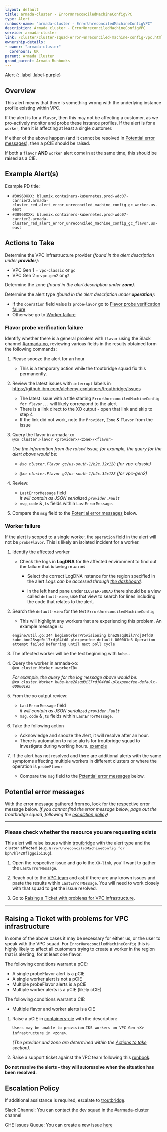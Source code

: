 ```yaml
---
layout: default
title: armada-cluster - ErrorUnreconciledMachineConfigVPC
type: Alert
runbook-name: "armada-cluster - ErrorUnreconciledMachineConfigVPC"
description: Armada cluster - ErrorUnreconciledMachineConfigVPC
service: armada-cluster
link: /cluster/cluster-squad-error-unreconciled-machine-config-vpc.html
ownership-details:
- owner: "armada-cluster"
  corehours: UK
parent: Armada Cluster
grand_parent: Armada Runbooks
---
```


Alert
{: .label .label-purple}

## Overview

This alert means that there is something wrong with the underlying instance profile existing within VPC.

If the alert is for a `flavor`, then this may not be affecting a customer, as we pro-actively monitor and probe these instance profiles.
If the alert is for a `worker`, then it is affecting at least a single customer.

If either of the above happen (and it cannot be resolved in [Potential error messages](#potential-error-messages)), then a pCIE should be raised.

If both a `flavor` **AND** `worker` alert come in at the same time, this should be raised as a CIE.

## Example Alert(s)

Example PD title:
- `#30960XXX: bluemix.containers-kubernetes.prod-wdc07-carrier2.armada-cluster_red_alert_error_unreconciled_machine_config_gc_worker.us-east`
- `#30960XXX: bluemix.containers-kubernetes.prod-wdc07-carrier2.armada-cluster_red_alert_error_unreconciled_machine_config_gc_flavor.us-east`

## Actions to Take

Determine the VPC infrastructure provider _(found in the alert description under **provider**)_:

   - VPC Gen 1 = `vpc-classic` or `gc`
   - VPC Gen 2 = `vpc-gen2` or `g2`

Determine the zone _(found in the alert description under **zone**)_.

Determine the alert type _(found in the alert description under **operation**)_:

   - If the `operation` field value is `probeFlavor` go to [Flavor probe verification failure](#flavor-probe-verification-failure)
   - Otherwise go to [Worker failure](#worker-failure)

### Flavor probe verification failure

Identify whether there is a general problem with `flavor` using the Slack channel [#armada-xo](https://ibm-argonauts.slack.com/messages/G53AJ95TP), reviewing various fields in the results obtained form the following commands:

1. Please snooze the alert for an hour
   - This is a temporary action while the troutbridge squad fix this permanently.
1. Review the latest issues with `interrupt` labels in <https://github.ibm.com/alchemy-containers/troutbridge/issues>
   - The latest issue with a title starting `ErrorUnreconciledMachineConfig for flavor...` will likely correspond to the alert
   - There is a link direct to the XO output - open that link and skip to step 4
   - If the link did not work, note the `Provider`, `Zone` & `Flavor` from the issue
1. Query the flavor in armada-xo  
`@xo cluster.Flavor <provider>/<zone>/<flavor>`

   _Use the information from the raised issue, for example, the query for the alert above would be:_

   -  _`@xo cluster.Flavor gc/us-south-1/b2c.32x128` (for vpc-classic)_

   -  _`@xo cluster.Flavor g2/us-south-1/b2c.32x128` (for vpc-gen2)_

1. Review:
   - `LastErrorMessage` field  
_it will contain as JSON serialized `provider.Fault`_
   - `msg`, `code` & ,`ts` fields within `LastErrorMessage`.

1. Compare the `msg` field to the [Potential error messages](#potential-error-messages) below.

### Worker failure

If the alert is scoped to a single worker, the `operation` field in the alert will not be `probeFlavor`. This is likely an isolated incident for a worker.

1. Identify the affected worker
   - Check the logs in **LogDNA** for the affected environment to find out the failure that is being returned

      - Select the correct LogDNA instance for the region specified in the alert _Logs can be accessed through [the dashboard](https://pages.github.ibm.com/alchemy-conductors/documentation-pages/docs/process)._

      - In the left hand pane under `CLUSTER-SQUAD` there should be a view called `default-view`, use that view to search for lines including the code that relates to the alert.
1. Search the `default-view` for the text `ErrorUnreconciledMachineConfig`
   - This will highlight any workers that are experiencing this problem. An example message is:

   ```text
   engine/util.go:344 beginWorkerProvisioning bne28sqd0il7rdj04fd0 kube-bne28sqd0il7rdj04fd0-plexpencfee-default-000001e3 Operation attempt failed Deferring until next poll cycle
   ```

1. The affected worker will be the text beginning with `kube-`.

1. Query the worker in armada-xo:  
`@xo cluster.Worker <workerID>`

   _For example, the query for the log message above would be:_  
   _`@xo cluster.Worker kube-bne28sqd0il7rdj04fd0-plexpencfee-default-000001e3`_

1. From the xo output review:
   - `LastErrorMessage` field  
_it will contain as JSON serialized `provider.Fault`_
   - `msg`, `code` & ,`ts` fields within `LastErrorMessage`.
1. Take the following action
   - Acknowledge and snooze the alert, it will resolve after an hour.
   - There is automation to raise alerts for troutbridge squad to investigate during working hours. [example](https://github.ibm.com/alchemy-containers/armada-cluster/issues/3941)
1. If the alert has not resolved and there are additional alerts with the same symptoms affecting multiple workers in different clusters or where the operation is `probeFlavor`
   - Compare the `msg` field to the [Potential error messages](#potential-error-messages) below.

## Potential error messages

With the error message gathered from xo, look for the respective error message below.
_If you cannot find the error message below, page out the troutbridge squad, following the [escalation policy](#escalation-policy)!_

---

### Please check whether the resource you are requesting exists

This alert will raise issues within [troutbridge](https://github.ibm.com/alchemy-containers/troutbridge/issues) with the alert type and the cluster affected (e.g. `ErrorUnreconciledMachineConfig for bph7kl420flggoi5i16g`).

1. Open the respective issue and go to the `XO-link`, you'll want to gather the `LastErrorMessage`.

2. Reach out to the [VPC team](https://ibm-cloudplatform.slack.com/archives/CS62UR3RD) and ask if there are any known issues and paste the results within `LastErrorMessage`. You will need to work closely with that squad to get the issue resolved.

3. Go to [Raising a Ticket with problems for VPC infrastructure](#raising-a-ticket-with-problems-for-vpc-infrastructure).

---

## Raising a Ticket with problems for VPC infrastructure

In some of the above cases it may be necessary for either us, or the user to speak with the VPC squad. For `ErrorUnreconciledMachineConfig` this is highly likely to affect all customers trying to create a worker in the region that is alerting, for at least one flavor.

The following conditions warrant a pCIE:
- A single probeFlavor alert is a pCIE
- A single worker alert is not a pCIE
- Multiple probeFlavor alerts is a pCIE
- Multiple worker alerts is a pCIE (likely cCIE)

The following conditions warrant a CIE:
- Multiple flavor and worker alerts is a CIE

1. Raise a pCIE in [containers-cie](https://ibm-argonauts.slack.com/messages/C4SN1JNG5) with the description:

   `Users may be unable to provision IKS workers on VPC Gen <X> infrastructure in <zone>`.

   _(The provider and zone are determined within the [Actions to take](#actions-to-take) section)._

2. Raise a support ticket against the VPC team following this [runbook](https://pages.github.ibm.com/alchemy-conductors/documentation-pages/docs/runbooks/armada/armada-vpc-raise-support-ticket-for-worker.html).

**Do not resolve the alerts - they will autoresolve when the situation has been resolved.**

## Escalation Policy

If additional assistance is required, escalate to [troutbridge](https://ibm.pagerduty.com/escalation_policies#PQORC98).

  Slack Channel:
  You can contact the dev squad in the #armada-cluster channel

  GHE Issues Queue:
  You can create a new issue [here](https://github.ibm.com/alchemy-containers/troutbridge/issues/new)
